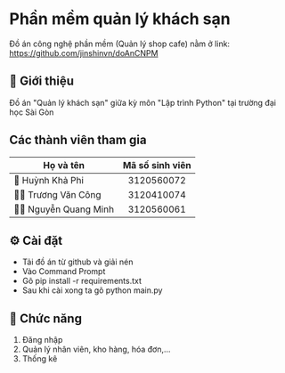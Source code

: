 # Phần mềm quản lý khách sạn

Đồ án công nghệ phần mềm (Quản lý shop cafe) nằm ở link: https://github.com/jinshinvn/doAnCNPM

## 🔸 Giới thiệu

Đồ án "Quản lý khách sạn" giữa kỳ môn "Lập trình Python" tại trường đại học Sài Gòn

## Các thành viên tham gia

| Họ và tên  | Mã số sinh viên|
| ------------- |:-------------:|
| 🔑 Huỳnh Khả Phi      | 3120560072     |
| 👨‍👦 Trương Văn Công    | 3120410074     |
|👨‍👦 Nguyễn Quang Minh | 3120560061 | 
## ⚙️ Cài đặt

* Tải đồ án từ github và giải nén
* Vào Command Prompt
* Gõ pip install -r requirements.txt
* Sau khi cài xong ta gõ python main.py

## 🔨 Chức năng

1. Đăng nhập
2. Quản lý nhân viên, kho hàng, hóa đơn,...
3. Thống kê
